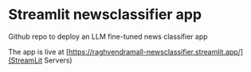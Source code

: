 # Streamlit newsclassifier app
Github repo to deploy an LLM fine-tuned news classifier app

The app is live at [https://raghvendramall-newsclassifier.streamlit.app/](StreamLit Servers)
